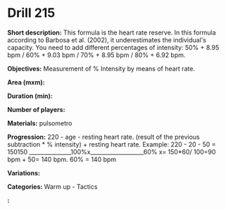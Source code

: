 # Drill 215

**Short description:**
This formula is the heart rate reserve. In this formula according to Barbosa et al. (2002), it underestimates the individual's capacity. You need to add different percentages of intensity: 50% + 8.95 bpm / 60% + 9.03 bpm / 70% + 8.95 bpm / 80% + 6.92 bpm.

**Objectives:**
Measurement of % Intensity by means of heart rate.

**Area (mxm):**


**Duration (min):**


**Number of players:**


**Materials:**
pulsometro

**Progression:**
220 - age - resting heart rate. (result of the previous subtraction * % intensity) + resting heart rate. Example: 220 - 20 - 50 = 150150 _______________100%x___________________60%        x= 150*60/ 100=90 bpm + 50= 140 bpm. 60% = 140 bpm

**Variations:**


**Categories:**
Warm up - Tactics

**:**


